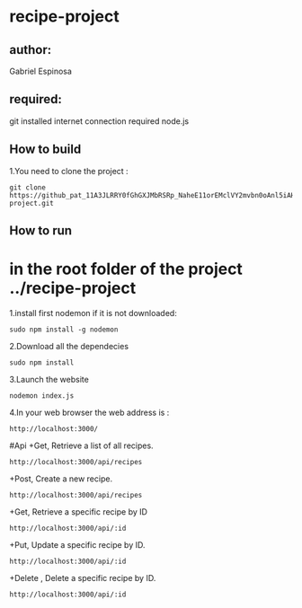 # recipe-project

## author:
Gabriel Espinosa

## required:
git installed
internet connection required
node.js

## How to build
1.You need to clone the project : 
    
	git clone  https://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@github.com/ElSueno323/recipe-project.git

 

## How to run
# in the root folder of the project ../recipe-project
1.install first nodemon if it is not downloaded:

	sudo npm install -g nodemon

2.Download all the dependecies

	sudo npm install

3.Launch the website

	nodemon index.js

4.In your web browser the web address is :

	http://localhost:3000/

 #Api
 +Get, Retrieve a list of all recipes.
 
 	http://localhost:3000/api/recipes

 +Post, Create a new recipe.

 	http://localhost:3000/api/recipes

 +Get, Retrieve a specific recipe by ID

  	http://localhost:3000/api/:id

 +Put, Update a specific recipe by ID.

  	http://localhost:3000/api/:id
 
 +Delete , Delete a specific recipe by ID.

 	http://localhost:3000/api/:id
   
   
 
 	
